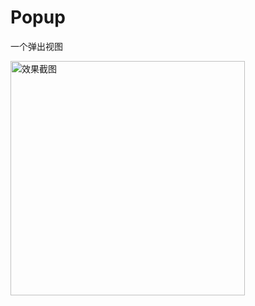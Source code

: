 # Popup
一个弹出视图

<img src="https://github.com/zhonglaoban/ZFPopController/blob/master/Screenshots/screenshot1.gif" width="375px" alt="效果截图"/>